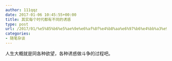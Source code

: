 ```yaml
---
author: 111qqz
date: 2017-01-06 10:45:55+00:00
title: 其实每个时代都有不同的诱惑
type: post
url: /2017/01/%e5%85%b6%e5%ae%9e%e6%af%8f%e4%b8%aa%e6%97%b6%e4%bb%a3%e9%83%bd%e6%9c%89%e4%b8%8d%e5%90%8c%e7%9a%84%e8%af%b1%e6%83%91/
categories:
- 随笔杂谈
---
```


人生大概就是同各种欲望，各种诱惑做斗争的过程吧。


